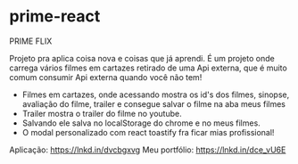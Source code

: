 # prime-react
PRIME FLIX

Projeto pra aplica coisa nova e coisas que já aprendi.
É um projeto onde carrega vários filmes em cartazes retirado de uma Api externa, que é muito comum consumir Api externa quando você não tem!

- Filmes em cartazes, onde acessando mostra os id's dos filmes, sinopse, avaliação do filme, trailer e consegue salvar o filme na aba meus filmes
- Trailer mostra o trailer do filme no youtube.
- Salvando ele salva no localStorage do chrome e no meus filmes.
- O modal personalizado com react toastify fra ficar mias profissional!

Aplicação: https://lnkd.in/dvcbgxvg
Meu portfólio: https://lnkd.in/dce_vU6E
